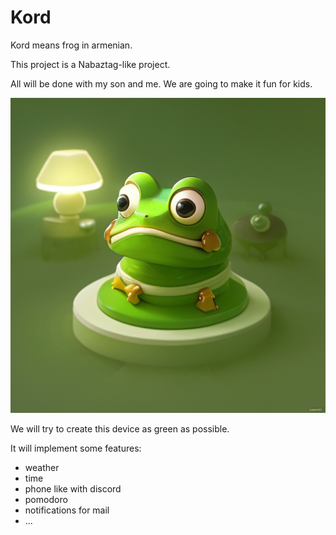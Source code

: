 # Kord

Kord means frog in armenian.

This project is a Nabaztag-like project.

All will be done with my son and me. We are going to make it fun for kids.

![kord](kord.png)

We will try to create this device as green as possible.

It will implement some features:

- weather
- time
- phone like with discord
- pomodoro
- notifications for mail
- ...
